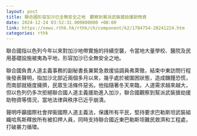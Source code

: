 ```yaml
---
layout: post
title: 聯合國形容加沙已全無安全之地　觀察到幫派武裝搶劫援助物資
date: 2024-12-24 03:52:31.000000000 +08:00
link: https://news.rthk.hk/rthk/ch/component/k2/1784754-20241224.htm
categories: rthk
---
```


聯合國指以色列今年以來對加沙地帶實施的持續空襲，令當地大量學校、醫院及民用基礎設施被夷為平地，形容加沙已全無安全之地。

聯合國負責人道主義事務的副秘書長兼緊急救援協調員弗萊徹，結束中東訪問行程後發表聲明，指加沙北部近兩個多月以來，幾乎處於被圍困狀態，造成饑饉恐慌，而南部就極度擁擠，民眾生活條件惡劣。他指隨著冬天來臨，人道需求越來越大，但以色列仍多次拒絕聯合國人道主義援助進入加沙，聯合國觀察到幫派武裝搶劫援助物資等情況，當地法律與秩序已近乎崩潰。

聲明呼籲國際社會捍衞國際人道主義法，保護所有平民，堅持要求巴勒斯坦武裝組織哈馬斯釋放所有被扣押人員，同時支持聯合國近東巴勒斯坦難民救濟和工程處，打破暴力循環。

